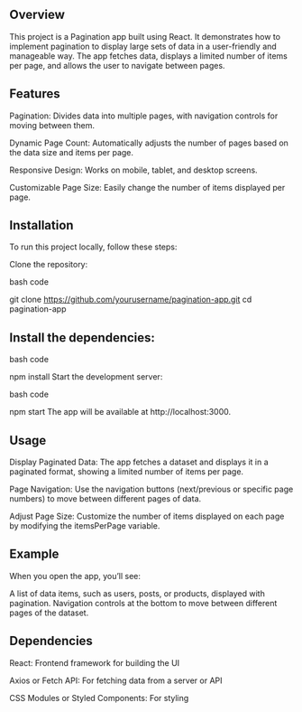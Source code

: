 ## Overview

This project is a Pagination app built using React. It demonstrates how to implement pagination to display large sets of data in a user-friendly and manageable way. The app fetches data, displays a limited number of items per page, and allows the user to navigate between pages.

## Features

Pagination: Divides data into multiple pages, with navigation controls for moving between them.

Dynamic Page Count: Automatically adjusts the number of pages based on the data size and items per page.

Responsive Design: Works on mobile, tablet, and desktop screens.

Customizable Page Size: Easily change the number of items displayed per page.

## Installation
To run this project locally, follow these steps:

Clone the repository:

bash code

git clone https://github.com/yourusername/pagination-app.git
cd pagination-app

## Install the dependencies:

bash code

npm install
Start the development server:

bash code

npm start
The app will be available at http://localhost:3000.

## Usage

Display Paginated Data: The app fetches a dataset and displays it in a paginated format, showing a limited number of items per page.

Page Navigation: Use the navigation buttons (next/previous or specific page numbers) to move between different pages of data.

Adjust Page Size: Customize the number of items displayed on each page by modifying the itemsPerPage variable.

## Example
When you open the app, you’ll see:

A list of data items, such as users, posts, or products, displayed with pagination.
Navigation controls at the bottom to move between different pages of the dataset.

## Dependencies

React: Frontend framework for building the UI

Axios or Fetch API: For fetching data from a server or API

CSS Modules or Styled Components: For styling


